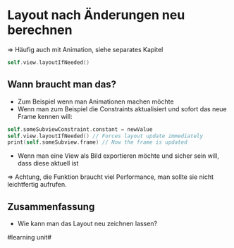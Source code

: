 # Layout nach Änderungen neu berechnen

=\> Häufig auch mit Animation, siehe separates Kapitel


```swift
self.view.layoutIfNeeded()
```

## Wann braucht man das?

- Zum Beispiel wenn man Animationen machen möchte
- Wenn man zum Beispiel die Constraints aktualisiert und sofort das neue Frame kennen will:

```swift
self.someSubviewConstraint.constant = newValue
self.view.layoutIfNeeded() // Forces layout update immediately
print(self.someSubview.frame) // Now the frame is updated
```

- Wenn man eine View als Bild exportieren möchte und sicher sein will, dass diese aktuell ist

=\> Achtung, die Funktion braucht viel Performance, man sollte sie nicht leichtfertig aufrufen.

## Zusammenfassung
- Wie kann man das Layout neu zeichnen lassen?

#learning unit#